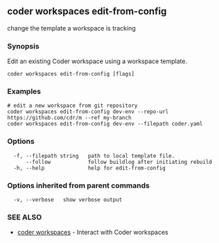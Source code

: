 ## coder workspaces edit-from-config

change the template a workspace is tracking

### Synopsis

Edit an existing Coder workspace using a workspace template.

```
coder workspaces edit-from-config [flags]
```

### Examples

```
# edit a new workspace from git repository
coder workspaces edit-from-config dev-env --repo-url https://github.com/cdr/m --ref my-branch
coder workspaces edit-from-config dev-env --filepath coder.yaml
```

### Options

```
  -f, --filepath string   path to local template file.
      --follow            follow buildlog after initiating rebuild
  -h, --help              help for edit-from-config
```

### Options inherited from parent commands

```
  -v, --verbose   show verbose output
```

### SEE ALSO

* [coder workspaces](coder_workspaces.md)	 - Interact with Coder workspaces

